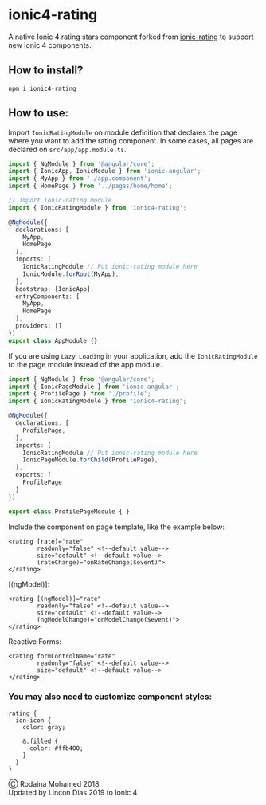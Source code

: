 # ionic4-rating

A native Ionic 4 rating stars component forked from [ionic-rating](https://www.npmjs.com/package/ionic-rating) to support new Ionic 4 components.

## How to install?

`npm i ionic4-rating`

## How to use:

Import `IonicRatingModule` on module definition that declares the page where you want to add the rating component. In some cases, all pages are declared on `src/app/app.module.ts`.

```typescript
import { NgModule } from '@angular/core';
import { IonicApp, IonicModule } from 'ionic-angular';
import { MyApp } from './app.component';
import { HomePage } from '../pages/home/home';

// Import ionic-rating module
import { IonicRatingModule } from 'ionic4-rating';

@NgModule({
  declarations: [
    MyApp,
    HomePage
  ],
  imports: [
    IonicRatingModule // Put ionic-rating module here
    IonicModule.forRoot(MyApp),
  ],
  bootstrap: [IonicApp],
  entryComponents: [
    MyApp,
    HomePage
  ],
  providers: []
})
export class AppModule {}
```

If you are using `Lazy Loading` in your application, add the `IonicRatingModule` to the page module instead of the app module.

```typescript
import { NgModule } from '@angular/core';
import { IonicPageModule } from 'ionic-angular';
import { ProfilePage } from './profile';
import { IonicRatingModule } from "ionic4-rating";

@NgModule({
  declarations: [
    ProfilePage,
  ],
  imports: [
    IonicRatingModule // Put ionic-rating module here
    IonicPageModule.forChild(ProfilePage),
  ],
  exports: [
    ProfilePage
  ]
})

export class ProfilePageModule { }
```

Include the component on page template, like the example below:

```
<rating [rate]="rate"
        readonly="false" <!--default value-->
        size="default" <!--default value-->
        (rateChange)="onRateChange($event)">
</rating>
```

[(ngModel)]: 

```
<rating [(ngModel)]="rate"
        readonly="false" <!--default value-->
        size="default" <!--default value-->
        (ngModelChange)="onModelChange($event)">
</rating>
````

Reactive Forms:

```
<rating formControlName="rate"
        readonly="false" <!--default value-->
        size="default" <!--default value-->
</rating>
````

### You may also need to customize component styles:

```
rating {
  ion-icon {
    color: gray;

    &.filled {
      color: #ffb400;
    }
  }
}
```

&#9400; Rodaina Mohamed 2018  
Updated by Lincon Dias 2019 to Ionic 4

